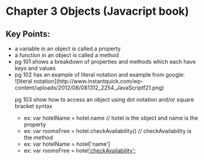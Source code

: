 
<h1> Chapter 3 Objects (Javacript book) </h1>
<h2> Key Points:</h2>
<ul>
<li>a variable in an object is called a property</li>
<li>a function in an object is called a method</li>
<li>pg 101 shows a breakdown of properties and methods which each have keys and values</li>
<li>pg 102 has an example of literal notation and example from google:</li>
![literal notation](http://www.instantquick.com/wp-content/uploads/2012/08/081312_2254_JavaScriptf21.png)

pg 103 show how to access an object using dot notation and/or square bracket syntax</li>
  - ex: var hotelName = hotel.name // hotel is the object and name is the property
  - ex: var roomsFree = hotel.checkAvailability() // checkAvailability is the method
  - ex: var hotelName = hotel['name']   
  - ex: var roomsFree = hotel['checkAvailability']();
